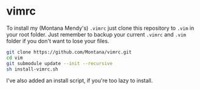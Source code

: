 # vimrc

To install my (Montana Mendy's) `.vimrc` just clone this repository to `.vim` in your root folder. Just remember to backup your current `.vimrc` and `.vim` folder if you don't want to lose your files.

```sh
git clone https://github.com/Montana/vimrc.git
cd vim
git submodule update --init --recursive
sh install-vimrc.sh
```

I've also added an install script, if you're too lazy to install.
